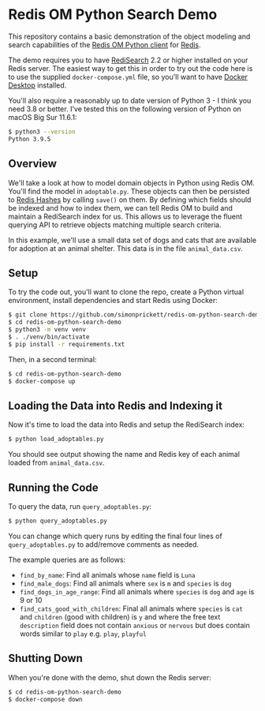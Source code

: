 # Redis OM Python Search Demo

This repository contains a basic demonstration of the object modeling and search capabilities of the [Redis OM Python client](https://github.com/redis/redis-om-python) for [Redis](https://redis.io).

The demo requires you to have [RediSearch](https://oss.redis.com/redisearch/) 2.2 or higher installed on your Redis server.  The easiest way to get this in order to try out the code here is to use the supplied `docker-compose.yml` file, so you'll want to have [Docker Desktop](https://www.docker.com/get-started) installed.  

You'll also require a reasonably up to date version of Python 3 - I think you need 3.8 or better.  I've tested this on the following version of Python on macOS Big Sur 11.6.1:

```bash
$ python3 --version
Python 3.9.5
```

## Overview

We'll take a look at how to model domain objects in Python using Redis OM.  You'll find the model in `adoptable.py`.  These objects can then be persisted to [Redis Hashes](https://www.youtube.com/watch?v=-KdITaRkQ-U) by calling `save()` on them.  By defining which fields should be indexed and how to index them, we can tell Redis OM to build and maintain a RediSearch index for us. This allows us to leverage the fluent querying API to retrieve objects matching multiple search criteria.

In this example, we'll use a small data set of dogs and cats that are available for adoption at an animal shelter.  This data is in the file `animal_data.csv`.

## Setup

To try the code out, you'll want to clone the repo, create a Python virtual environment, install dependencies and start Redis using Docker:

```bash
$ git clone https://github.com/simonprickett/redis-om-python-search-demo.git
$ cd redis-om-python-search-demo
$ python3 -m venv venv
$ . ./venv/bin/activate
$ pip install -r requirements.txt
```

Then, in a second terminal:

```bash
$ cd redis-om-python-search-demo
$ docker-compose up
```

## Loading the Data into Redis and Indexing it

Now it's time to load the data into Redis and setup the RediSearch index:

```bash
$ python load_adoptables.py
```

You should see output showing the name and Redis key of each animal loaded from `animal_data.csv`.

## Running the Code

To query the data, run `query_adoptables.py`:

```bash
$ python query_adoptables.py
```

You can change which query runs by editing the final four lines of `query_adoptables.py` to add/remove comments as needed.

The example queries are as follows:

* `find_by_name`: Find all animals whose `name` field is `Luna`
* `find_male_dogs`: Find all animals where `sex` is `m` and `species` is `dog`
* `find_dogs_in_age_range`: Find all animals where `species` is `dog` and `age` is 9 or 10
* `find_cats_good_with_children`: Final all animals where `species` is `cat` and `children` (good with children) is `y` and where the free text `description` field does not contain `anxious` or `nervous` but does contain words similar to `play` e.g. `play`, `playful`

## Shutting Down

When you're done with the demo, shut down the Redis server:

```bash
$ cd redis-om-python-search-demo
$ docker-compose down
```
